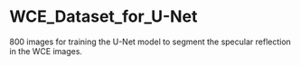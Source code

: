 # WCE_Dataset_for_U-Net
800 images for training the U-Net model to segment the specular reflection in the WCE images.
